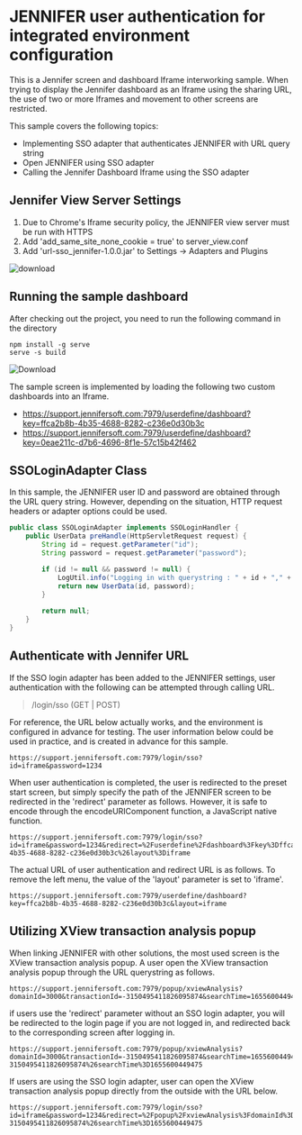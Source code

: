 # JENNIFER user authentication for integrated environment configuration

This is a Jennifer screen and dashboard Iframe interworking sample.
When trying to display the Jennifer dashboard as an Iframe using the sharing URL, the use of two or more Iframes and movement to other screens are restricted.

This sample covers the following topics:

  - Implementing SSO adapter that authenticates JENNIFER with URL query string
  - Open JENNIFER  using SSO adapter
  - Calling the Jennifer Dashboard Iframe using the SSO adapter

## Jennifer View Server Settings

  1. Due to Chrome's Iframe security policy, the JENNIFER view server must be run with HTTPS
  2. Add 'add_same_site_none_cookie = true' to server_view.conf
  3. Add 'url-sso_jennifer-1.0.0.jar' to Settings -> Adapters and Plugins


![download](https://user-images.githubusercontent.com/1277117/174537222-45085953-7250-4106-ab44-97ea5c1a6bee.png)

## Running the sample dashboard

After checking out the project, you need to run the following command in the directory

```shell
npm install -g serve
serve -s build
```

![Download](https://user-images.githubusercontent.com/1277117/174537241-e7c504a4-1690-40fd-a78b-413f4ef8c93e.png)

The sample screen is implemented by loading the following two custom dashboards into an Iframe.
 - https://support.jennifersoft.com:7979/userdefine/dashboard?key=ffca2b8b-4b35-4688-8282-c236e0d30b3c
 - https://support.jennifersoft.com:7979/userdefine/dashboard?key=0eae211c-d7b6-4696-8f1e-57c15b42f462
 
## SSOLoginAdapter Class

In this sample, the JENNIFER user ID and password are obtained through the URL query string. However, depending on the situation, HTTP request headers or adapter options could be used.

```java
public class SSOLoginAdapter implements SSOLoginHandler {
    public UserData preHandle(HttpServletRequest request) {
        String id = request.getParameter("id");
        String password = request.getParameter("password");

        if (id != null && password != null) {
            LogUtil.info("Logging in with querystring : " + id + "," + password);
            return new UserData(id, password);
        }
        
        return null;
    }
}
```

## Authenticate with Jennifer URL

If the SSO login adapter has been added to the JENNIFER settings, user authentication with the following can be attempted through calling URL.

> /login/sso (GET | POST) 

For reference, the URL below actually works, and the environment is configured in advance for testing. The user information below could be used in practice, and is created in advance for this sample.

```shell
https://support.jennifersoft.com:7979/login/sso?id=iframe&password=1234
```

When user authentication is completed, the user is redirected to the preset start screen, but simply specify the path of the JENNIFER screen to be redirected in the 'redirect' parameter as follows. However, it is safe to encode through the encodeURIComponent function, a JavaScript native function.

```shell
https://support.jennifersoft.com:7979/login/sso?id=iframe&password=1234&redirect=%2Fuserdefine%2Fdashboard%3Fkey%3Dffca2b8b-4b35-4688-8282-c236e0d30b3c%26layout%3Diframe
```

The actual URL of user authentication and redirect URL is as follows. To remove the left menu, the value of the 'layout' parameter is set to 'iframe'.

```shell
https://support.jennifersoft.com:7979/userdefine/dashboard?key=ffca2b8b-4b35-4688-8282-c236e0d30b3c&layout=iframe
```

## Utilizing XView transaction analysis popup

When linking JENNIFER with other solutions, the most used screen is the XView transaction analysis popup. A user open the XView transaction analysis popup through the URL querystring as follows.

```shell
https://support.jennifersoft.com:7979/popup/xviewAnalysis?domainId=3000&transactionId=-3150495411826095874&searchTime=1655600449475
```

if users use the 'redirect' parameter without an SSO login adapter, you will be redirected to the login page if you are not logged in, and redirected back to the corresponding screen after logging in.

```shell
https://support.jennifersoft.com:7979/popup/xviewAnalysis?domainId=3000&transactionId=-3150495411826095874&searchTime=1655600449475&redirect=%2Fpopup%2FxviewAnalysis%3FdomainId%3D3000%26transactionId%3D-3150495411826095874%26searchTime%3D1655600449475
```

If users are using the SSO login adapter, user can open the XView transaction analysis popup directly from the outside with the URL below.

```shell
https://support.jennifersoft.com:7979/login/sso?id=iframe&password=1234&redirect=%2Fpopup%2FxviewAnalysis%3FdomainId%3D3000%26transactionId%3D-3150495411826095874%26searchTime%3D1655600449475
```
